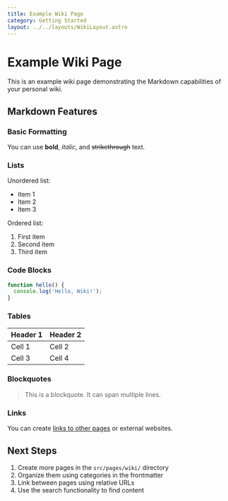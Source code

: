 ```yaml
---
title: Example Wiki Page
category: Getting Started
layout: ../../layouts/WikiLayout.astro
---
```


# Example Wiki Page

This is an example wiki page demonstrating the Markdown capabilities of your personal wiki.

## Markdown Features

### Basic Formatting

You can use **bold**, *italic*, and ~~strikethrough~~ text.

### Lists

Unordered list:
- Item 1
- Item 2
- Item 3

Ordered list:
1. First item
2. Second item
3. Third item

### Code Blocks

```javascript
function hello() {
  console.log('Hello, Wiki!');
}
```

### Tables

| Header 1 | Header 2 |
|----------|----------|
| Cell 1   | Cell 2   |
| Cell 3   | Cell 4   |

### Blockquotes

> This is a blockquote.
> It can span multiple lines.

### Links

You can create [links to other pages](/) or external websites.

## Next Steps

1. Create more pages in the `src/pages/wiki/` directory
2. Organize them using categories in the frontmatter
3. Link between pages using relative URLs
4. Use the search functionality to find content